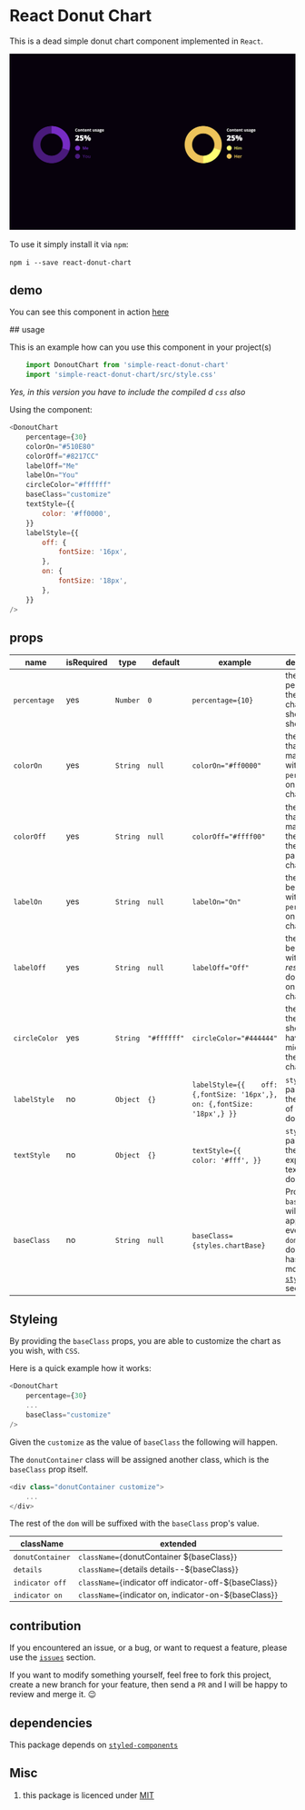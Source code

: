 # React Donut Chart

This is a dead simple donut chart component implemented in `React`.

![screenshot](https://github.com/zilahir/react-donut-chart/blob/master/example/screenshot_1.png?raw=true)

To use it simply install it via `npm`: 

`npm i --save react-donut-chart`

## demo

You can see this component in action [here](https://example.zilahir.now.sh/)

## usage

This is an example how can you use this component in your project(s)

```javascript
    import DonoutChart from 'simple-react-donut-chart'
    import 'simple-react-donut-chart/src/style.css'
```

_Yes, in this version you have to include the compiled d `css` also_

Using the component: 

```javascript
<DonoutChart
    percentage={30}
    colorOn="#510E80"
    colorOff="#8217CC"
    labelOff="Me"
    labelOn="You"
    circleColor="#ffffff"
    baseClass="customize"
    textStyle={{
        color: '#ff0000',
    }}
    labelStyle={{
        off: {
            fontSize: '16px',
        },
        on: {
            fontSize: '18px',
        },
    }}
/>
```

## props

| name          | isRequired | type     | default     | example                                                                            | description                                                                     |
|---------------|------------|----------|-------------|------------------------------------------------------------------------------------|---------------------------------------------------------------------------------|
| `percentage`  | yes        | `Number` | `0`         | `percentage={10}`                                                                  | the percentage the donut chart should show                                      |
| `colorOn`     | yes        | `String` | `null`      | `colorOn="#ff0000"`                                                                | the _color_ that matches with the `percentage` on the chart                     |
| `colorOff`    | yes        | `String` | `null`      | `colorOff="#ffff00"`                                                               | the _color_ that matches the _rest_ of the donut part on the chart              |
| `labelOn`     | yes        | `String` | `null`      | `labelOn="On"`                                                                     | the _text_ will be shown with the `percentage` on the chart                     |
| `labelOff`    | yes        | `String` | `null`      | `labelOff="Off"`                                                                   | the _text_ will be shown with the _rest_ of the donut part on the chart         |
| `circleColor` | yes        | `String` | `"#ffffff"` | `circleColor="#444444"`                                                            | the _color_ the _circle_ should have on the middle of the donut chart           |
| `labelStyle`  | no         | `Object` | `{}`        | ``` labelStyle={{    off: {,fontSize: '16px',},    on: {,fontSize: '18px',} }} ``` | `styleObject` passed to the labels  of the donut chart                          |
| `textStyle`   | no         | `Object` | `{}`        |  ``` textStyle={{    color: '#fff', }} ```                                         | `styleObject` passed to the explanation text of the donut chart                 |
| `baseClass`   | no         | `String` | `null`      | ``` baseClass={styles.chartBase} ```                                               | Providing a `baseClass` will be applied on every `domNode` the donut chart has. See more at the [`styleing`]() section |

## Styleing

By providing the `baseClass` props, you are able to customize the chart as you wish, with `CSS`. 

Here is a quick example how it works:

```javascript
<DonoutChart
	percentage={30}
    ...
    baseClass="customize"
/>
```

Given the `customize` as the value of `baseClass` the following will happen. 

The `donutContainer` class will be assigned another class, which is the `baseClass` prop itself. 

```javascript
<div class="donutContainer customize">
    ...
</div>
```

The rest of the `dom` will be suffixed with the `baseClass` prop's value. 

| className        | extended                                                 |
|------------------|----------------------------------------------------------|
| `donutContainer` | `className={`donutContainer ${baseClass}`}`              |
| `details`        | `className={`details details--${baseClass}`}`            |
| `indicator off`  | `className={`indicator off indicator-off-${baseClass}`}` |
| `indicator on`   | `className={`indicator on, indicator-on-${baseClass}`}`  |


## contribution

If you encountered an issue, or a bug, or want to request a feature, please use the [`issues`](https://github.com/zilahir/react-donut-chart/issues) section. 

If you want to modify something yourself, feel free to fork this project, create a new branch for your feature, then send a `PR` and I will be happy to review and merge it. :wink:

## dependencies 

This package depends on [`styled-components`](https://github.com/styled-components)

## Misc

1) this package is licenced under [MIT](https://choosealicense.com/licenses/mit/)